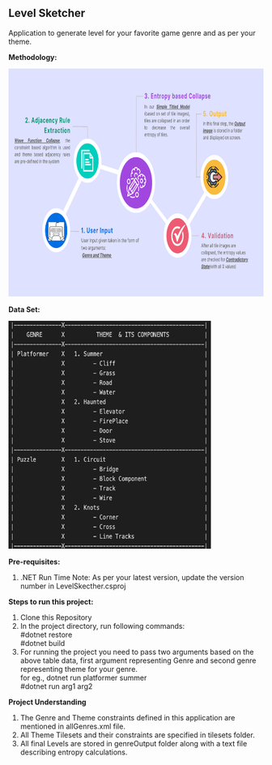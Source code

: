 <h2>Level Sketcher</h2>


Application to generate level for your favorite game genre and as per your theme.


<b>Methodology:</b>


<img src="https://github.com/htolani/levelSketcher/blob/main/Methodology.png" width="850" height="450">


<b>Data Set:</b>


<img src="https://github.com/htolani/levelSketcher/blob/main/DataSet.png" width="400" height="450">


<b>Pre-requisites:</b>
1. .NET Run Time
   Note: As per your latest version, update the version number in LevelSkecther.csproj


<b>Steps to run this project: </b>


1. Clone this Repository
2. In the project directory, run following commands: <br /> 
   #dotnet restore <br /> 
   #dotnet build
3. For running the project you need to pass two arguments based on the above table data, first argument representing Genre  and second genre representing theme for your genre. <br /> 
   for eg., dotnet run platformer summer <br /> 
   #dotnet run arg1 arg2




<b>Project Understanding </b>
1. The Genre and Theme constraints defined in this application are mentioned in allGenres.xml file.
2. All Theme Tilesets and their constraints are specified in tilesets folder.
3. All final Levels are stored in genreOutput folder along with a text file describing entropy calculations.

